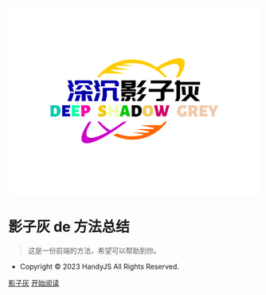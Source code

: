 <!-- _coverpage.md -->
<div style="text-align:center;">
<img src="DM_20230530114814_003.svg" >
</div>

# 影子灰 de 方法总结

> 这是一份前端的方法，希望可以帮助到你。

- Copyright © 2023 HandyJS All Rights Reserved.

[影子灰](https://blog.csdn.net/m0_64697285?spm=1000.2115.3001.5343)
[开始阅读](README.md)
